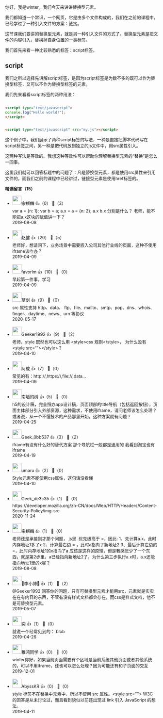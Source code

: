 你好，我是winter。我们今天来讲讲替换型元素。

我们都知道一个常识，一个网页，它是由多个文件构成的，我们在之前的课程中，已经学过了一种引入文件的方案：链接。

这节课我们要讲的替换型元素，就是另一种引入文件的方式了。替换型元素是把文件的内容引入，替换掉自身位置的一类标签。

我们首先来看一种比较熟悉的标签：script标签。

## script

我们之所以选择先讲解script标签，是因为script标签是为数不多的既可以作为替换型标签，又可以不作为替换型标签的元素。

我们先来看看script标签的两种用法：

```HTML

<script type="text/javascript">
console.log("Hello world!");
</script>


<script type="text/javascript" src="my.js"></script>

```

这个例子中，我们展示了两种script标签的写法，一种是直接把脚本代码写在script标签之间，另一种是把代码放到独立的js文件中，用src属性引入。

这两种写法是等效的。我想这种等效性可以帮助你理解替换型元素的“替换”是怎么一回事。

这里我们就可以回答标题中的问题了：凡是替换型元素，都是使用src属性来引用文件的，而我们之前的课程中已经讲过，链接型元素是使用href标签的。
<div><strong>精选留言（15）</strong></div><ul>
<li><img src="https://static001.geekbang.org/account/avatar/00/15/25/2c/8f61089f.jpg" width="30px"><span>宗麒麟</span> 👍（0） 💬（3）<div>var a = {n: 1}; 
var b = a; 
a.x = a = {n: 2};
a.x  b.x 分别是什么？
老师，能不能把a.x这块的赋值讲一下？</div>2019-08-08</li><br/><li><img src="https://static001.geekbang.org/account/avatar/00/13/3a/d6/485590bd.jpg" width="30px"><span>赵健</span> 👍（20） 💬（5）<div>老师好，想请问下，业务场景中需要嵌入公司其他行业线的页面，这种不使用iframe该咋办？</div>2019-04-09</li><br/><li><img src="https://static001.geekbang.org/account/avatar/00/11/1a/e5/6899701e.jpg" width="30px"><span>favorlm</span> 👍（10） 💬（0）<div>早起第一件事，学习</div>2019-04-09</li><br/><li><img src="https://static001.geekbang.org/account/avatar/00/0f/a9/06/9811fb65.jpg" width="30px"><span>草剑</span> 👍（9） 💬（0）<div>src 属性支持 http、data、 ftp、file、mailto、smtp、pop、dns、whois、finger、daytime、news、urn 等协议</div>2020-05-17</li><br/><li><img src="https://static001.geekbang.org/account/avatar/00/0f/4f/d3/897fc6df.jpg" width="30px"><span>Geeker1992</span> 👍（9） 💬（2）<div>老师，style 既然也可以这么用
&lt;style&gt;css 规则&lt;&#47;style&gt;，
为什么没有 &lt;style src=“”&gt;&lt;&#47;style&gt;？
</div>2019-04-10</li><br/><li><img src="https://static001.geekbang.org/account/avatar/00/15/35/d0/f2ac6d91.jpg" width="30px"><span>阿成</span> 👍（7） 💬（0）<div>常见的有：http:&#47;&#47;,https:&#47;&#47;,file:&#47;&#47;,data...</div>2019-04-09</li><br/><li><img src="https://static001.geekbang.org/account/avatar/00/15/1e/c2/edf5dfcb.jpg" width="30px"><span>南墙的树</span> 👍（5） 💬（0）<div>h5的设计稿，完全照办app设计稿，页面顶部的title导航（包括返回按钮），页面主体部分引入外部资源，这种需求，不使用iframe，请问老师该怎么处理？或者说，从一个不懂技术的产品那里开始，这种方案就有问题？</div>2019-04-25</li><br/><li><img src="https://thirdwx.qlogo.cn/mmopen/vi_32/Q0j4TwGTfTJDSY5xBJ2PH4lqNtWJqhe1HcYkP7S9ibAXChONgCBX5pJ2gaU3icXhltQgqhzDyML3EzFicxPeE4Tiag/132" width="30px"><span>Geek_0bb537</span> 👍（3） 💬（2）<div>iframe有没有什么好的替代方案 那个导航栏一般都是通用的 我看到淘宝也有iframe</div>2019-04-19</li><br/><li><img src="https://static001.geekbang.org/account/avatar/00/15/1c/b9/392b94ee.jpg" width="30px"><span>umaru</span> 👍（2） 💬（0）<div>Style元素不能使用css属性，这句话没看懂</div>2019-04-10</li><br/><li><img src="http://thirdwx.qlogo.cn/mmopen/vi_32/dgVrmQBbMel7v6mBCm6oWvttx9BGQsCDpbMOhm9Hh8gj8k0NRbo4mmoDZrpuaqxQMIkHSUgq15L83ficyY8leVg/132" width="30px"><span>Geek_de3c35</span> 👍（1） 💬（0）<div>https:&#47;&#47;developer.mozilla.org&#47;zh-CN&#47;docs&#47;Web&#47;HTTP&#47;Headers&#47;Content-Security-Policy&#47;img-src</div>2020-11-24</li><br/><li><img src="https://static001.geekbang.org/account/avatar/00/15/25/2c/8f61089f.jpg" width="30px"><span>宗麒麟</span> 👍（1） 💬（0）<div>老师还是承接刚才那个问题，
js里  .优先级高于  =，因此:
1、先计算a.x，此时内存地址1多了x
2、计算最右边  =  ，此时a指向了新地址2
3、最后计算左边的=，此时内存地址1的x指向了a
应该是这样的原理，但是我感觉少了一个东西，就是第2步里，a已经指向新地址2了，为什么第三步执行a.x时，a.x还能指向地址1里的x呢？</div>2019-08-08</li><br/><li><img src="https://static001.geekbang.org/account/avatar/00/16/54/29/59663398.jpg" width="30px"><span>🐳李小博🐳</span> 👍（1） 💬（2）<div>@Geeker1992
回答你的问题，只有可替换型元素才能用src，元素就是实实在在有内容的东西，不管有没有样式文档都会存在，而css是样式文档，他不是可替换型元素。</div>2019-05-07</li><br/><li><img src="https://static001.geekbang.org/account/avatar/00/0f/57/4f/6fb51ff1.jpg" width="30px"><span>奕</span> 👍（1） 💬（0）<div>就说一个经常见到的： blob</div>2019-04-26</li><br/><li><img src="https://static001.geekbang.org/account/avatar/00/12/80/a5/1a9921de.jpg" width="30px"><span>稚鸿同学</span> 👍（0） 💬（0）<div>winter你好，如果当前页面需要有个区域是当前系统其他页面或者其他系统的，可以不用iframe，还也可以怎么处理？因为可能还有和子页面的交互</div>2019-12-01</li><br/><li><img src="https://static001.geekbang.org/account/avatar/00/0f/a7/9c/be5dffb6.jpg" width="30px"><span>AbyssKR</span> 👍（0） 💬（0）<div>style 标签不在替换中元素中，所以不使用 src 属性。&lt;style src=&quot;&quot;&gt; W3C 的回答是从未讨论过，而且看到貌似以前还出现过 link 引入 JavaScript 的想法。</div>2019-04-11</li><br/>
</ul>